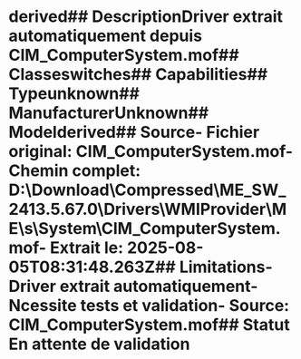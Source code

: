# derived##  DescriptionDriver extrait automatiquement depuis CIM_ComputerSystem.mof##  Classeswitches##  Capabilities##  Typeunknown##  ManufacturerUnknown##  Modelderived##  Source- **Fichier original**: CIM_ComputerSystem.mof- **Chemin complet**: D:\Download\Compressed\ME_SW_2413.5.67.0\Drivers\WMIProvider\ME\s\System\CIM_ComputerSystem.mof- **Extrait le**: 2025-08-05T08:31:48.263Z##  Limitations- Driver extrait automatiquement- Ncessite tests et validation- Source: CIM_ComputerSystem.mof##  Statut En attente de validation